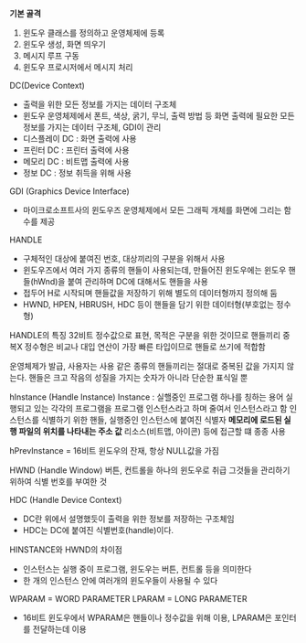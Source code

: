 **기본 골격**
1. 윈도우 클래스를 정의하고 운영체제에 등록
2. 윈도우 생성, 화면 띄우기
3. 메시지 루프 구동
4. 윈도우 프로시저에서 메시지 처리


DC(Device Context)
 - 출력을 위한 모든 정보를 가지는 데이터 구조체
 - 윈도우 운영체제에서 폰트, 색상, 굵기, 무늬, 출력 방법 등 화면 출력에 필요한 모든 정보를 가지는 데이터 구조체, GDI이 관리
 - 디스플레이 DC : 화면 출력에 사용
 - 프린터 DC : 프린터 출력에 사용
 - 메모리 DC : 비트맵 출력에 사용
 - 정보 DC : 정보 취득을 위해 사용

GDI (Graphics Device Interface)
 - 마이크로소프트사의 윈도우즈 운영체제에서 모든 그래픽 개체를 화면에 그리는 함수를 제공

HANDLE
 - 구체적인 대상에 붙여진 번호, 대상끼리의 구분을 위해서 사용
 - 윈도우즈에서 여러 가지 종류의 핸들이 사용되는데, 만들어진 윈도우에는 윈도우 핸들(hWnd)을 붙여 관리하며 DC에 대해서도 핸들을 사용
 - 접두어 H로 시작되며 핸들값을 저장하기 위해 별도의 데이터형까지 정의해 둠
 - HWND, HPEN, HBRUSH, HDC 등이 핸들을 담기 위한 데이터형(부호없는 정수형)

HANDLE의 특징
32비트 정수값으로 표현, 목적은 구분을 위한 것이므로 핸들끼리 중복X
정수형은 비교나 대입 연산이 가장 빠른 타입이므로 핸들로 쓰기에 적합함

운영체제가 발급, 사용자는 사용
같은 종류의 핸들끼리는 절대로 중복된 값을 가지지 않는다.
핸들은 크고 작음의 성질을 가지는 숫자가 아니라 단순한 표식일 뿐

hInstance (Handle Instance)
Instance : 실핼중인 프로그램 하나를 칭하는 용어
실행되고 있는 각각의 프로그램을 프로그램 인스턴스라고 하며 줄여서 인스턴스라고 함
인스턴스를 식별하기 위한 핸들, 실행중인 인스턴스에 붙여진 식별자
**메모리에 로드된 실행 파일의 위치를 나타내는 주소 값**
리소스(비트맵, 아이콘) 등에 접근할 떄 종종 사용

hPrevInstance = 16비트 윈도우의 잔재, 항상 NULL값을 가짐

HWND (Handle Window)
버튼, 컨트롤을 하나의 윈도우로 취급
그것들을 관리하기 위하여 식별 번호를 부여한 것

HDC (Handle Device Context)
 - DC란 위에서 설명했듯이 출력을 위한 정보를 저장하는 구조체임
 - HDC는 DC에 붙여진 식별번호(handle)이다.

HINSTANCE와 HWND의 차이점
 - 인스턴스는 실행 중이 프로그램, 윈도우는 버튼, 컨트롤 등을 의미한다
 - 한 개의 인스턴스 안에 여러개의 윈도우들이 사용될 수 있다


WPARAM  = WORD PARAMETER
LPARAM = LONG PARAMETER
- 16비트 윈도우에서 WPARAM은 핸들이나 정수값을 위해 이용, LPARAM은 포인터를 전달하는데 이용
